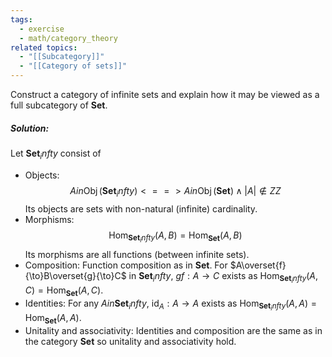 ```yaml
---
tags:
  - exercise
  - math/category_theory
related topics:
  - "[[Subcategory]]"
  - "[[Category of sets]]"
---
```

Construct a category of infinite sets and explain how it may be viewed as a full subcategory of $\mathbf{Set}$.
##### Solution:
Let $\mathbf{Set}_ infty$ consist of
- Objects:
	$$A in \operatorname{Obj}(\mathbf{Set}_ infty)  <==> A in \operatorname{Obj}(\mathbf{Set}) \land |A|\notin ZZ$$
	Its objects are sets with non-natural (infinite) cardinality.
- Morphisms:
	$$
	\operatorname{Hom}_{\mathbf{Set}_ infty}(A,B)
	=\operatorname{Hom}_{\mathbf{Set}}(A,B)
		$$
	Its morphisms are all functions (between infinite sets).
- Composition:
	Function composition as in $\mathbf{Set}$. For $A\overset{f}{\to}B\overset{g}{\to}C$ in $\mathbf{Set}_ infty$, $gf:A\to C$ exists as $\operatorname{Hom}_{\mathbf{Set}_ infty}(A,C)	=\operatorname{Hom}_{\mathbf{Set}}(A,C)$.
- Identities:
	For any $A in\mathbf{Set}_ infty$, $\operatorname{id}_A: A\to A$ exists as $\operatorname{Hom}_{\mathbf{Set}_ infty}(A,A)=\operatorname{Hom}_{\mathbf{Set}}(A,A)$.
- Unitality and associativity:
	Identities and composition are the same as in the category $\mathbf{Set}$ so unitality and associativity hold.